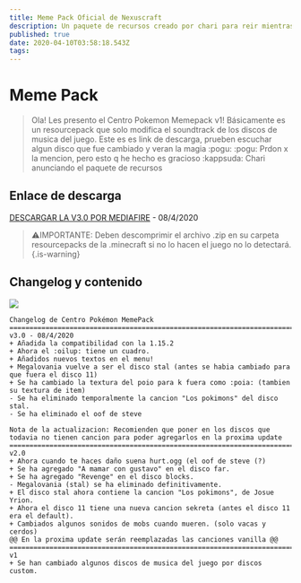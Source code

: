 ```yaml
---
title: Meme Pack Oficial de Nexuscraft
description: Un paquete de recursos creado por chari para reir mientras juegas el server.
published: true
date: 2020-04-10T03:58:18.543Z
tags: 
---
```


# Meme Pack
> Ola! Les presento el Centro Pokemon Memepack v1!
Básicamente es un resourcepack que solo modifica el soundtrack de los discos de musica del juego. 
Este es es link de descarga, prueben escuchar algun disco que fue cambiado y veran la magia :pogu: 
:pogu: 
Prdon x la mencion, pero esto q he hecho es gracioso :kappsuda:
Chari anunciando el paquete de recursos

## Enlace de descarga
[DESCARGAR LA V3.0 POR MEDIAFIRE](http://www.mediafire.com/file/wciaiuj7n9b5999/CP-Memepack-v3.zip/file) - 08/4/2020
>:warning:IMPORTANTE: Deben descomprimir el archivo .zip en su carpeta resourcepacks de la .minecraft si no lo hacen el juego no lo detectará.
{.is-warning}


## Changelog y contenido 
![](https://media.discordapp.net/attachments/556529167529803776/622879426081849344/unknown.png)
```
Changelog de Centro Pokémon MemePack
=====================================================================================================
v3.0 - 08/4/2020
+ Añadida la compatibilidad con la 1.15.2
+ Ahora el :oilup: tiene un cuadro.
+ Añadidos nuevos textos en el menu!
+ Megalovania vuelve a ser el disco stal (antes se habia cambiado para que fuera el disco 11)
+ Se ha cambiado la textura del poio para k fuera como :poia: (tambien su textura de item)
- Se ha eliminado temporalmente la cancion "Los pokimons" del disco stal.
- Se ha eliminado el oof de steve

Nota de la actualizacion: Recomienden que poner en los discos que todavia no tienen cancion para poder agregarlos en la proxima update
=====================================================================================================
v2.0
+ Ahora cuando te haces daño suena hurt.ogg (el oof de steve (?)
+ Se ha agregado "A mamar con gustavo" en el disco far.
+ Se ha agregado "Revenge" en el disco blocks.
- Megalovania (stal) se ha eliminado definitivamente.
+ El disco stal ahora contiene la cancion "Los pokimons", de Josue Yrion.
+ Ahora el disco 11 tiene una nueva cancion sekreta (antes el disco 11 era el default).
+ Cambiados algunos sonidos de mobs cuando mueren. (solo vacas y cerdos)
@@ En la proxima update serán reemplazadas las canciones vanilla @@
=====================================================================================================
v1
+ Se han cambiado algunos discos de musica del juego por discos custom.
```
